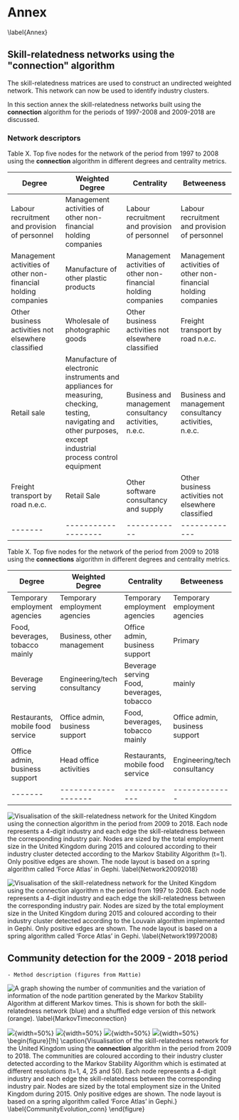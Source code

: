 # Annex
\label{Annex}

## Skill-relatedness networks using the "connection" algorithm

The skill-relatedness matrices are used  to construct an undirected weighted network. This network can now be used 
to identify industry clusters.

In this section annex the skill-relatedness networks built using the **connection** algorithm for the periods of 1997-2008 and 
 2009-2018 are discussed. 

### Network descriptors 


Table X. Top five nodes for the network of the period from 1997 to 2008 using the **connection** algorithm in different
degrees and centrality metrics.

|Degree |	Weighted Degree	| Centrality |	Betweeness |
|-------|-------------------|------------|-------------|
|Labour recruitment and provision of personnel	|Management activities of other non-financial holding companies	| Labour recruitment and provision of personnel |Labour recruitment and provision of personnel|
|Management activities of other non-financial holding companies |	Manufacture of other plastic products |Management activities of other non-financial holding companies|	Management activities of other non-financial holding companies  |
|Other business activities not elsewhere classified|Wholesale of photographic goods|Other business activities not elsewhere classified|	Freight transport by road n.e.c.|
|Retail sale |	Manufacture of electronic instruments and appliances for measuring, checking, testing, navigating and other purposes, except industrial process control equipment|Business and management consultancy activities, n.e.c.|Business and management consultancy activities, n.e.c.|
|Freight transport by road n.e.c.|	Retail Sale	|Other software consultancy and supply|Other business activities not elsewhere classified |
|-------|-------------------|------------|-------------|



Table X. Top five nodes for the network of the period from 2009 to 2018 using the **connections** algorithm in different
degrees and centrality metrics.

|Degree |	Weighted Degree	| Centrality |	Betweeness |
|-------|-------------------|------------|-------------|
|Temporary employment agencies|	Temporary employment agencies|	Temporary employment agencies|	Temporary employment agencies|
|Food, beverages, tobacco mainly|	Business, other management|	Office admin, business support|	Primary|
|Beverage serving|	Engineering/tech consultancy|	Beverage serving	Food, beverages, tobacco| mainly|
|Restaurants, mobile food service|	Office admin, business support|	Food, beverages, tobacco mainly|	Office admin, business support|
|Office admin, business support|	Head office activities|	Restaurants, mobile food service|	Engineering/tech consultancy|
|-------|-------------------|------------|-------------|



[Network20092018_conn]: figures/network_2009_2018_conns.png
![Visualisation of the skill-relatedness network for the United Kingdom using the **connection** algorithm in the period from
2009 to 2018. Each node represents a 4-digit industry and each edge the skill-relatedness between the corresponding industry pair. Nodes are sized by the total
employment size in the United Kingdom during 2015 and coloured according to their industry cluster detected according to the Markov
Stability Algorithm (t=1). Only positive edges are shown. The node layout is based on a spring
algorithm called ‘Force Atlas’ in Gephi. \label{Network20092018}][Network20092018_conn]


[Network19972008_conn]: figures/network_1997_2008_conns.png
![Visualisation of the skill-relatedness network for the United Kingdom using the **connection** algorithm n the period from 1997
to 2008. Each node represents a 4-digit industry and each edge the skill-relatedness between the corresponding industry pair. Nodes are sized by the total
employment size in the United Kingdom during 2015 and coloured according to their industry cluster detected according to the Louvain algorithm implemented
in Gephi. Only positive edges are shown. The node layout is based on a spring
algorithm called ‘Force Atlas’ in Gephi. \label{Network19972008}][Network19972008_conn]
        

## Community detection for the 2009 - 2018 period

    - Method description (figures from Mattie)
    
    
[MarkovTimeconnection]: figures/MarkovTimeFigureFlows2009_2018_conns.jpg
![A graph showing the number of communities and the variation of information of the node partition generated
by the Markov Stability Algorithm at different Markov times. This is shown for both the skill-relatedness network (blue) and a
shuffled edge version of this network (orange). \label{MarkovTimeconnection}][MarkovTimeconnection]


![](figures/2009_2018_conn.png){width=50%}
![](figures/2009_2018_conn_4.png){width=50%}
![](figures/2009_2018_conn_15.png){width=50%}
![](figures/2009_2018_conn_20.png){width=50%}
\begin{figure}[!h]
\caption{Visualisation of the skill-relatedness network for the United Kingdom using the **connection** algorithm in the period from
2009 to 2018. The communities are coloured according to their industry cluster detected according to the Markov
Stability Algorithm which is estimated at different resolutions (t=1, 4, 25 and 50).  Each node represents a 4-digit industry and each 
edge the skill-relatedness between the corresponding industry pair. Nodes are sized by the total
employment size in the United Kingdom during 2015. Only positive edges are shown. The node layout is based on a spring
algorithm called ‘Force Atlas’ in Gephi.}
\label{CommunityEvolution_conn}
\end{figure}

    